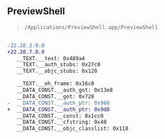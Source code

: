 ## PreviewShell

> `/Applications/PreviewShell.app/PreviewShell`

```diff

-22.20.3.0.0
+22.20.7.0.0
   __TEXT.__text: 0x489a4
   __TEXT.__auth_stubs: 0x27c0
   __TEXT.__objc_stubs: 0x120

   __TEXT.__eh_frame: 0x16c8
   __DATA_CONST.__auth_got: 0x13e8
   __DATA_CONST.__got: 0x728
-  __DATA_CONST.__auth_ptr: 0x960
+  __DATA_CONST.__auth_ptr: 0x9d8
   __DATA_CONST.__const: 0x1cc0
   __DATA_CONST.__cfstring: 0x40
   __DATA_CONST.__objc_classlist: 0x118

```

